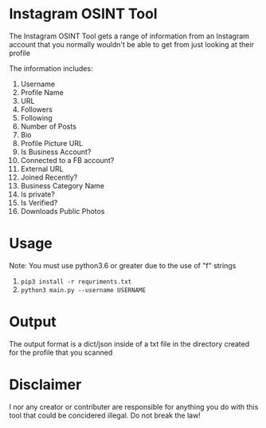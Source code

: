 # Instagram OSINT Tool


The Instagram OSINT Tool gets a range of information from an Instagram account that you normally wouldn't be able to get
from just looking at their profile

The information includes:


1. Username
2. Profile Name
3. URL
4. Followers
5. Following
6. Number of Posts
7. Bio
8. Profile Picture URL
9. Is Business Account?
10. Connected to a FB account?
11. External URL
12. Joined Recently?
13. Business Category Name
14. Is private?
15. Is Verified?
16. Downloads Public Photos

# Usage
Note: You must use python3.6 or greater due to the use of "f" strings

1. `pip3 install -r requriments.txt`
2. `python3 main.py --username USERNAME`


# Output

The output format is a dict/json inside of a txt file in the directory created for the profile that you scanned


# Disclaimer 

I nor any creator or contributer are responsible for anything you do with this tool that could be concidered illegal. Do not break the law!

